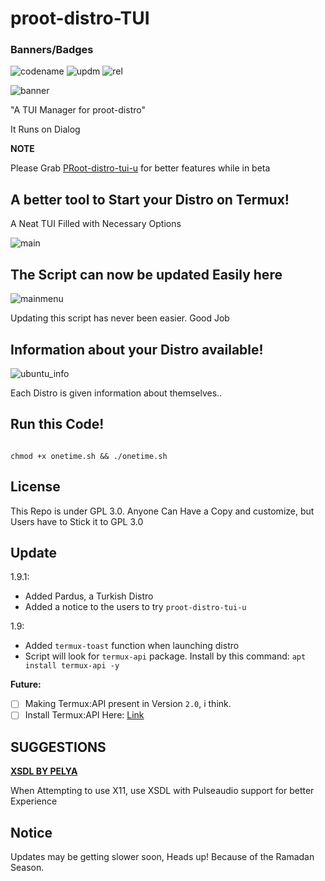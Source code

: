 # proot-distro-TUI

### Banners/Badges

![codename](https://img.shields.io/badge/codename-Nino-red?style=for-the-badge&logo=appveyor) ![updm](https://img.shields.io/website?down_color=red&down_message=update%20service%20unavailable&style=for-the-badge&up_color=green&up_message=update%20service%20online&url=https%3A%2F%2Fpastebin.com%2Fraw%2FAgDhMRQD) ![rel](https://img.shields.io/badge/release-stable-green?style=for-the-badge&logo=appveyor)

![banner](img-src/banner.png)

"A TUI Manager for proot-distro" 

It Runs on Dialog

**NOTE**

Please Grab [PRoot-distro-tui-u](https://github.com/SUFandom/proot-distro-tui-u) for better features while in beta

## A better tool to Start your Distro on Termux!

A Neat TUI Filled with Necessary Options

![main](img-src/sel_src01.jpg)

## The Script can now be updated Easily here

![mainmenu](img-src/main_sel_src02.jpg)

Updating this script has never been easier. Good Job

## Information about your Distro available!

![ubuntu_info](img-src/desc_dis.jpg)

Each Distro is given information about themselves..

## Run this Code!

``` 

chmod +x onetime.sh && ./onetime.sh 

```

## License

This Repo is under GPL 3.0. Anyone Can Have a Copy and customize, but Users have to Stick it to GPL 3.0


## Update

1.9.1:

- Added Pardus, a Turkish Distro
- Added a notice to the users to try `proot-distro-tui-u`

1.9:

- Added `termux-toast` function when launching distro
- Script will look for `termux-api` package. Install by this command: `apt install termux-api -y`

**Future:**

- [ ] Making Termux:API present in Version `2.0`, i think.
- [ ] Install Termux:API Here: [Link](https://github.com/termux/termux-api)

## SUGGESTIONS

[**XSDL BY PELYA**](https://play.google.com/store/apps/details?id=x.org.server)

When Attempting to use X11, use XSDL with Pulseaudio support for better Experience

## Notice

Updates may be getting slower soon, Heads up! Because of the Ramadan Season.
